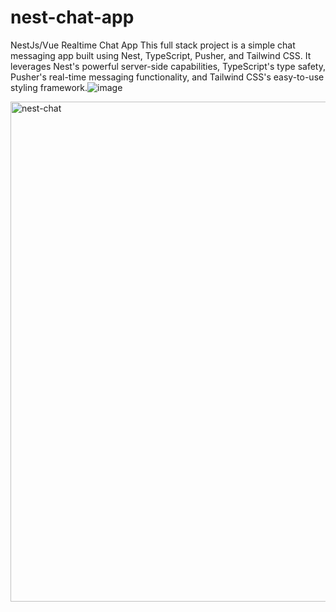 # nest-chat-app
NestJs/Vue Realtime Chat App
This full stack project is a simple chat messaging app built using Nest, TypeScript, Pusher, and Tailwind CSS. It leverages Nest's powerful server-side capabilities, TypeScript's type safety, Pusher's real-time messaging functionality, and Tailwind CSS's easy-to-use styling framework.![image](https://github.com/dylpark/nest-chat-app/assets/64296934/00a9780b-ef17-4871-aa3e-86d4531e48b1)

<img width="800" alt="nest-chat" src="https://github.com/dylpark/nest-chat-app/assets/64296934/5fabb515-8c43-469f-8b78-4fa83b874476">
